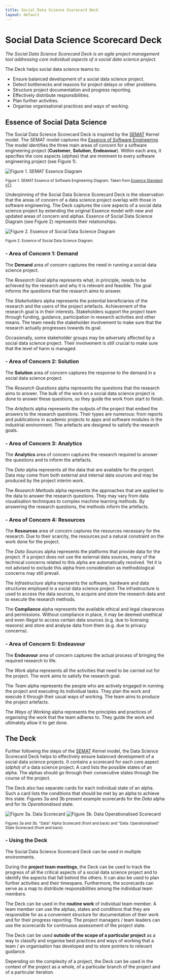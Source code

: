 ```yaml
---
title: Social Data Science Scorecard Deck
layout: default
---
```


# Social Data Science Scorecard Deck

*The Social Data Science Scorecard Deck is an agile project management tool addressing core
individual aspects of a social data science project.*

The Deck helps social data science teams to:

* Ensure balanced development of a social data science project.
* Detect bottlenecks and reasons for project delays or other problems.
* Structure project documentation and progress reporting.
* Effectively distribute responsibilities.
* Plan further activities.
* Organise organisational practices and ways of working.

## Essence of Social Data Science

The Social Data Science Scorecard Deck is inspired by the [SEMAT](http://semat.org/) Kernel model.
The SEMAT model captures the [Essence of Software Engineering](http://semat.org/books-on-essence).
The model identifies the three main areas of concern for a software engineering project
(**Customer**, **Solution**, **Endeavour**). Within each area, it specifies the core aspects
(*alphas*) that are imminent to every software engineering project (see Figure 1).

![Figure 1. SEMAT Essence Diagram](semat_essence.png)

<sup>Figure 1. SEMAT Essence of Software Engineering Diagram. Taken from [Essence Standard
v1.1](http://semat.org/documents/20181/57862/formal-15-12-02.pdf/e7ba1188-c477-4585-b18a-06937f0e62f3).</sup>

Underpinning of the Social Data Science Scorecard Deck is the observation that the areas of concern
of a data science project overlap with those in software engineering. The Deck captures the core
aspects of a social data science project by extending the original Essence model with new and
updated areas of concern and alphas. Essence of Social Data Science Diagram (see Figure 2)
represents their relationships.

![Figure 2. Essence of Social Data Science Diagram](data_science_essence.svg)

<sup>Figure 2. Essence of Social Data Science Diagram.</sup>

### - Area of Concern 1: Demand

The **Demand** area of concern captures the need in running a social data science project.

The *Research Goal* alpha represents what, in principle, needs to be achieved by the research and
why it is relevant and feasible. The goal informs the questions that the research aims to answer.

The *Stakeholders* alpha represents the potential beneficiaries of the research and the users of the
project artefacts. Achievement of the research goal is in their interests. Stakeholders support the
project team through funding, guidance, participation in research activities and other means. The
team needs the stakeholder involvement to make sure that the research actually progresses towards
its goal.

Occasionally, some stakeholder groups may be adversely affected by a social data science project.
Their involvement is still crucial to make sure that the level of harm is managed.

### - Area of Concern 2: Solution

The **Solution** area of concern captures the response to the demand in a social data science project.

The *Research Questions* alpha represents the questions that the research aims to answer. The bulk
of the work on a social data science project is done to answer these questions, so they guide the
work from start to finish.

The *Artefacts* alpha represents the outputs of the project that embed the answers to the research
questions. Their types are numerous: from reports and publications in academic projects to apps and
software modules in the industrial environment. The artefacts are designed to satisfy the research
goals.

### - Area of Concern 3: Analytics

The **Analytics** area of concern captures the research required to answer the questions and to
inform the artefacts.

The *Data* alpha represents all the data that are available for the project. Data may come from both
external and internal data sources and may be produced by the project interim work.

The *Research Methods* alpha represents the approaches that are applied to the data to answer the
research questions. They may vary from data visualisation techniques to complex machine learning
methods. By answering the research questions, the methods inform the artefacts.

### - Area of Concern 4: Resources

The **Resources** area of concern captures the resources necessary for the research. Due to their
scarcity, the resources put a natural constraint on the work done for the project.

The *Data Sources* alpha represents the platforms that provide data for the project. If a project
does not use the external data sources, many of the technical concerns related to this alpha are
automatically resolved. Yet it is not advised to exclude this alpha from consideration as
methodological concerns may still prevail.

The *Infrastructure* alpha represents the software, hardware and data structures employed in a
social data science project. The infrastructure is used to access the data sources, to acquire and
store the research data and to execute the research methods.

The **Compliance** alpha represents the available ethical and legal clearances and permissions.
Without compliance in place, it may be deemed unethical and even illegal to access certain data
sources (e.g. due to licensing reasons) and store and analyse data from them (e.g. due to privacy
concerns).

### - Area of Concern 5: Endeavour

The **Endeavour** area of concern captures the actual process of bringing the required research to
life.

The *Work* alpha represents all the activities that need to be carried out for the project. The work
aims to satisfy the research goal.

The *Team* alpha represents the people who are actively engaged in running the project and executing
its individual tasks. They plan the work and execute it through their usual ways of working. The
team aims to produce the project artefacts.

The *Ways of Working* alpha represents the principles and practices of organising the work that the
team adheres to. They guide the work and ultimately allow it to get done.

## The Deck

Further following the steps of the [SEMAT](http://semat.org/) Kernel model, the Data Science
Scorecard Deck helps to effectively ensure balanced development of a social data science projects.
It contains a scorecard for each core aspect (*alpha*) of a data science project. A card lists the
possible states of an alpha. The alphas should go through their consecutive states through the
course of the project.

The Deck also has separate cards for each individual state of an alpha. Such a card lists the
conditions that should be met by an alpha to achieve this state. Figures 3a and 3b present example
scorecards for the *Data* alpha and for its *Operationalised* state.

![Figure 3a. Data Scorecard](data_card.svg)
![Figure 3b. Data Operationalised Scorecard](data_operationalised_card.svg)

<sup>Figures 3a and 3b. "Data" Alpha Scorecard (front and back) and "Data: Operationalised" State
Scorecard (front and back).</sup>

### - Using the Deck

The Social Data Science Scorecard Deck can be used in multiple environments.

During the **project team meetings**, the Deck can be used to track the progress of all the critical
aspects of a social data science project and to identify the aspects that fall behind the others. It
can also be used to plan further activities and their timespans. Furthermore, the scorecards can
serve as a map to distribute responsibilities among the individual team members.

The Deck can be used in the **routine work** of individual team member. A team member can use the
alphas, states and conditions that they are responsible for as a convenient structure for
documentation of their work and for their progress reporting. The project managers / team leaders
can use the scorecards for continuous assessment of the project state.

The Deck can be used **outside of the scope of a particular project** as a way to classify and
organise best practices and ways of working that a team / an organisation has developed and to store
pointers to relevant guidance.

Depending on the complexity of a project, the Deck can be used in the context of the project as a
whole, of a particular branch of the project and of a particular iteration.
